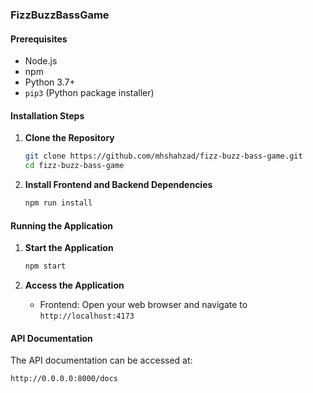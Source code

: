 ### FizzBuzzBassGame

#### Prerequisites
- Node.js
- npm
- Python 3.7+
- `pip3` (Python package installer)

#### Installation Steps

1. **Clone the Repository**
   ```sh
   git clone https://github.com/mhshahzad/fizz-buzz-bass-game.git
   cd fizz-buzz-bass-game
   ```

2. **Install Frontend and Backend Dependencies**
   ```sh
   npm run install
   ```

#### Running the Application

1. **Start the Application**
   ```sh
   npm start
   ```

2. **Access the Application**
    - Frontend: Open your web browser and navigate to `http://localhost:4173`

#### API Documentation

The API documentation can be accessed at:
```
http://0.0.0.0:8000/docs
```